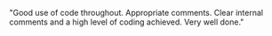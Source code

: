 "Good use of code throughout. Appropriate comments.
Clear internal comments and a high level of coding achieved.
Very well done."
